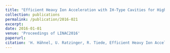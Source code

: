 ```yaml
--- 
title: "Efficient Heavy Ion Acceleration with IH-Type Cavities for High Current Machines in the Energy Range up to 11.4 MeV/u"
collection: publications
permalink: /publication/2016-021
excerpt: 
date: 2016-01-01
venue: 'Proceedings of LINAC2016'
paperurl:
citation: 'H. Hähnel, U. Ratzinger, R. Tiede, Efficient Heavy Ion Acceleration with IH-Type Cavities for High Current Machines in the Energy Range up to 11.4 MeV/u, Proceedings of LINAC2016, TUPLR070 (2016)'
---
```

